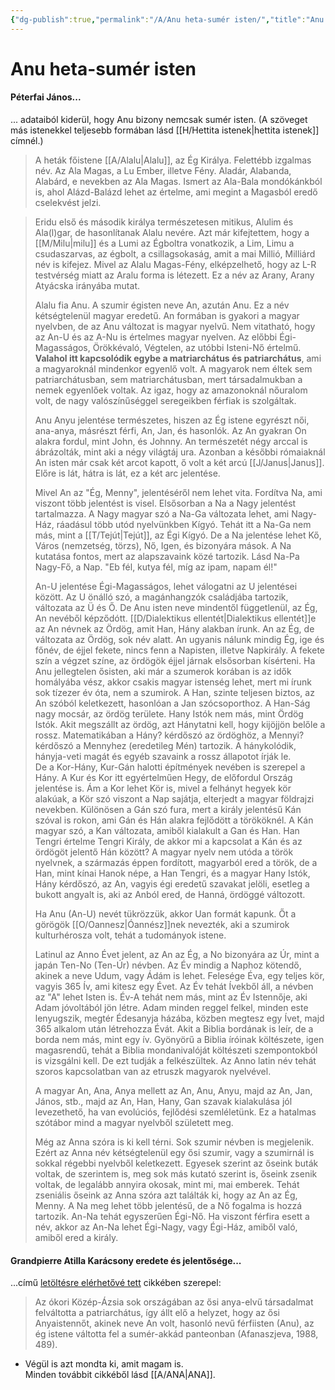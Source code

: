 ```yaml
---
{"dg-publish":true,"permalink":"/A/Anu heta-sumér isten/","title":"Anu heta-sumér isten","created":"2024-04-20T10:57","updated":"2024-10-22T22:13"}
---
```



# Anu heta-sumér isten

#### Péterfai János...

... adataiból kiderül, hogy Anu bizony nemcsak sumér isten. (A szöveget más istenekkel teljesebb formában lásd [[H/Hettita istenek\|hettita istenek]] címnél.)  
> A heták főistene [[A/Alalu\|Alalu]], az Ég Királya. Felettébb izgalmas név. Az Ala Magas, a Lu Ember, illetve Fény. Aladár, Alabanda, Alabárd, e nevekben az Ala Magas. Ismert az Ala-Bala mondókánkból is, ahol Alázd-Balázd lehet az értelme, ami megint a Magasból eredő cselekvést jelzi.  


> Eridu első és második királya természetesen mitikus, Alulim és Ala(l)gar, de hasonlítanak Alalu nevére. Azt már kifejtettem, hogy a [[M/Milu\|milu]] és a Lumi az Égboltra vonatkozik, a Lim, Limu a csudaszarvas, az égbolt, a csillagsokaság, amit a mai Millió, Milliárd név is kifejez. Mivel az Alalu Magas-Fény, elképzelhető, hogy az L-R testvérség miatt az Aralu forma is létezett. Ez a név az Arany, Arany Atyácska irányába mutat.  
>
> Alalu fia Anu. A szumir égisten neve An, azután Anu. Ez a név kétségtelenül magyar eredetű. An formában is gyakori a magyar nyelvben, de az Anu változat is magyar nyelvű. Nem vitatható, hogy az An-U és az A-Nu is értelmes magyar nyelven. Az előbbi Égi-Magasságos, Örökkévaló, Végtelen, az utóbbi Isteni-Nő értelmű. **Valahol itt kapcsolódik egybe a matriarchátus és patriarchátus**, ami a magyaroknál mindenkor egyenlő volt. A magyarok nem éltek sem patriarchátusban, sem matriarchátusban, mert társadalmukban a nemek egyenlőek voltak. Az igaz, hogy az amazonoknál nőuralom volt, de nagy valószínűséggel seregeikben férfiak is szolgáltak.  
>
> Anu Anyu jelentése természetes, hiszen az Ég istene egyrészt női, ana-anya, másrészt férfi, An, Jan, és hasonlók. Az An gyakran On alakra fordul, mint John, és Johnny. An természetét négy arccal is ábrázolták, mint aki a négy világtáj ura. Azonban a későbbi rómaiaknál An isten már csak két arcot kapott, ő volt a két arcú [[J/Janus\|Janus]]. Előre is lát, hátra is lát, ez a két arc jelentése.  
>
> Mivel An az "Ég, Menny", jelentéséről nem lehet vita. Fordítva Na, ami viszont több jelentést is visel. Elsősorban a Na a Nagy jelentést tartalmazza. A Nagy magyar szó a Na-Ga változata lehet, ami Nagy-Ház, ráadásul több utód nyelvünkben Kígyó. Tehát itt a Na-Ga nem más, mint a [[T/Tejút\|Tejút]], az Égi Kígyó. De a Na jelentése lehet Kő, Város (nemzetség, törzs), Nő, Igen, és bizonyára mások. A Na kutatása fontos, mert az alapszavaink közé tartozik. Lásd Na-Pa Nagy-Fő, a Nap. "Eb fél, kutya fél, míg az ipam, napam él!"  
>
> An-U jelentése Égi-Magasságos, lehet válogatni az U jelentései között. Az U önálló szó, a magánhangzók családjába tartozik, változata az Ü és Ő. De Anu isten neve mindentől függetlenül, az Ég, An nevéből képződótt. [[D/Dialektikus ellentét\|Dialektikus ellentét]]e az An névnek az Ördög, amit Han, Hány alakban írunk. An az Ég, de változata az Ördög, sok név alatt. An ugyanis nálunk mindig Ég, ige és főnév, de éjjel fekete, nincs fenn a Napisten, illetve Napkirály. A fekete szín a végzet színe, az ördögök éjjel járnak elsősorban kísérteni. Ha Anu jellegtelen ősisten, aki már a szumerok korában is az idők homályába vész, akkor csakis magyar istenség lehet, mert mi írunk sok tízezer év óta, nem a szumirok. A Han, szinte teljesen biztos, az An szóból keletkezett, hasonlóan a Jan szócsoporthoz. A Han-Ság nagy mocsár, az ördög területe. Hany Istók nem más, mint Ördög Istók. Akit megszállt az ördög, azt Hánytatni kell, hogy kijöjjön belőle a rossz. Matematikában a Hány? kérdőszó az ördöghöz, a Mennyi? kérdőszó a Mennyhez (eredetileg Mén) tartozik. A hánykolódik, hányja-veti magát és egyéb szavaink a rossz állapotot írják le.  
> De a Kor-Hány, Kur-Gán halotti építmények nevében is szerepel a Hány. A Kur és Kor itt egyértelműen Hegy, de előfordul Ország jelentése is. Ám a Kor lehet Kör is, mivel a felhányt hegyek kör alakúak, a Kör szó viszont a Nap sajátja, elterjedt a magyar földrajzi nevekben. Különösen a Gán szó fura, mert a király jelentésű Kán szóval is rokon, ami Gán és Hán alakra fejlődött a törököknél. A Kán magyar szó, a Kan változata, amiből kialakult a Gan és Han. Han Tengri értelme Tengri Király, de akkor mi a kapcsolat a Kán és az ördögöt jelentő Hán között? A magyar nyelv nem utóda a török nyelvnek, a származás éppen fordított, magyarból ered a török, de a Han, mint kínai Hanok népe, a Han Tengri, és a magyar Hany Istók, Hány kérdőszó, az An, vagyis égi eredetű szavakat jelöli, esetleg a bukott angyalt is, aki az Anból ered, de Hanná, ördöggé változott.  
>
> Ha Anu (An-U) nevét tükrözzük, akkor Uan formát kapunk. Őt a görögök [[O/Oannesz\|Óannész]]nek nevezték, aki a szumirok kulturhérosza volt, tehát a tudományok istene.  
>
> Latinul az Anno Évet jelent, az An az Ég, a No bizonyára az Úr, mint a japán Ten-No (Ten-Úr) névben. Az Év mindig a Naphoz kötendő, akinek a neve Udum, vagy Ádám is lehet. Felesége Éva, egy teljes kör, vagyis 365 Ív, ami kitesz egy Évet. Az Év tehát Ívekből áll, a névben az "A" lehet Isten is. Év-A tehát nem más, mint az Év Istennője, aki Adam jóvoltából jön létre. Adam minden reggel felkel, minden este lenyugszik, megtér Édesanyja házába, közben megtesz egy Ívet, majd 365 alkalom után létrehozza Évát. Akit a Biblia bordának is leír, de a borda nem más, mint egy ív. Gyönyörű a Biblia íróinak költészete, igen magasrendű, tehát a Biblia mondanivalóját költészeti szempontokból is vizsgálni kell. De ezt tudják a felkészültek. Az Anno latin név tehát szoros kapcsolatban van az etruszk magyarok nyelvével.  
>
> A magyar An, Ana, Anya mellett az An, Anu, Anyu, majd az An, Jan, János, stb., majd az An, Han, Hany, Gan szavak kialakulása jól levezethető, ha van evolúciós, fejlődési szemléletünk. Ez a hatalmas szótábor mind a magyar nyelvből született meg.  
>
> Még az Anna szóra is ki kell térni. Sok szumir névben is megjelenik. Ezért az Anna név kétségtelenül egy ősi szumir, vagy a szumirnál is sokkal régebbi nyelvből keletkezett. Egyesek szerint az őseink buták voltak, de szerintem is, meg sok más kutató szerint is, őseink zsenik voltak, de legalább annyira okosak, mint mi, mai emberek. Tehát zseniális őseink az Anna szóra azt találták ki, hogy az An az Ég, Menny. A Na meg lehet több jelentésű, de a Nő fogalma is hozzá tartozik. An-Na tehát egyszerűen Égi-Nő. Ha viszont férfira esett a név, akkor az An-Na lehet Égi-Nagy, vagy Égi-Ház, amiből való, amiből ered a király.  

#### Grandpierre Atilla Karácsony eredete és jelentősége...

...című [letöltésre elérhetővé tett](https://mega.nz/file/pzNzhKJB#KXz_bvQtrp_QYzmqFqWwIpf4TSn31z4Fn4bUVLJ8jpA) cikkében szerepel:  
> Az ókori Közép-Ázsia sok országában az ősi anya-elvű társadalmat felváltotta a patriarchátus, így állt elő a helyzet, hogy az ősi Anyaistennőt, akinek neve An volt, hasonló nevű férfiisten (Anu), az ég istene váltotta fel a sumér-akkád panteonban (Afanaszjeva, 1988, 489).  
- Végül is azt mondta ki, amit magam is.  
Minden továbbit cikkéből lásd [[A/ANA\|ANA]].  